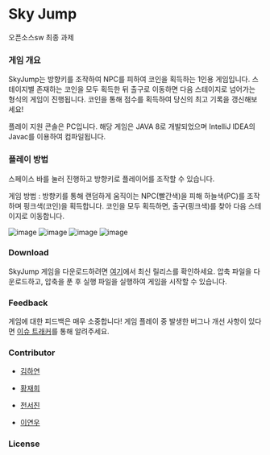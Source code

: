 # Sky Jump
오픈소스sw 최종 과제

### 게임 개요
SkyJump는 방향키를 조작하여 NPC를 피하여 코인을 획득하는 1인용 게임입니다.
스테이지별 존재하는 코인을 모두 획득한 뒤 출구로 이동하면 다음 스테이지로 넘어가는 형식의 게임이 진행됩니다. 
코인을 통해 점수를 획득하여 당신의 최고 기록을 갱신해보세요!

플레이 지원 콘솔은 PC입니다. 
해당 게임은 JAVA 8로 개발되었으며 IntelliJ IDEA의 Javac를 이용하여 컴파일됩니다.

### 플레이 방법 
스페이스 바를 눌러 진행하고 방향키로 플레이어를 조작할 수 있습니다.

게임 방법 : 방향키를 통해 랜덤하게 움직이는 NPC(빨간색)을 피해 하늘색(PC)를 조작하며 핑크색(코인)을 획득합니다. 코인을 모두 획득하면, 출구(핑크색)를 찾아 다음 스테이지로 이동합니다.

![image](https://github.com/ihtblwFIZ/SkyJump/assets/134569158/e3a90b1b-7f69-4a12-99af-329451f9d498)
![image](https://github.com/ihtblwFIZ/SkyJump/assets/134569158/de2a5317-2b03-4348-92af-512328291e1c)
![image](https://github.com/ihtblwFIZ/SkyJump/assets/134569158/5fab907b-e4f1-4101-bd87-fd5443b65e6d)
![image](https://github.com/ihtblwFIZ/SkyJump/assets/134569158/7a79c3d4-06a5-4c5d-9ea3-7ca731785b1b)

### Download
SkyJump 게임을 다운로드하려면 [여기](https://github.com/ihtblwFIZ/SkyJump/releases)에서 최신 릴리스를 확인하세요. 압축 파일을 다운로드하고, 압축을 푼 후 실행 파일을 실행하여 게임을 시작할 수 있습니다.

### Feedback
게임에 대한 피드백은 매우 소중합니다! 게임 플레이 중 발생한 버그나 개선 사항이 있다면 [이슈 트래커](https://github.com/ihtblwFIZ/SkyJump/issues)를 통해 알려주세요.

### Contributor
- [김하연](https://github.com/ihtblwFIZ)

- [황재희](https://github.com/hwangjaehee)

- [전서진](https://github.com/iamseojin)

- [이연우](https://github.com/Dldusdn1)

### License
